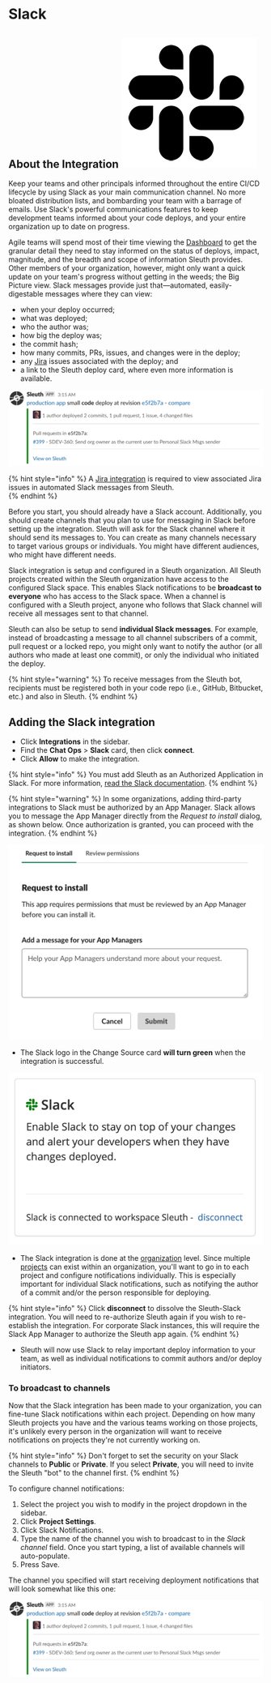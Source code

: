 # Slack

## About the Integration ![](../../.gitbook/assets/slack_mark_monochrome_black_sm.png) 

Keep your teams and other principals informed throughout the entire CI/CD lifecycle by using Slack as your main communication channel. No more bloated distribution lists, and bombarding your team with a barrage of emails. Use Slack's powerful communications features to keep development teams informed about your code deploys, and your entire organization up to date on progress.

Agile teams will spend most of their time viewing the [Dashboard](../../dashboard.md) to get the granular detail they need to stay informed on the status of deploys, impact, magnitude, and the breadth and scope of information Sleuth provides. Other members of your organization, however, might only want a quick update on your team's progress without getting in the weeds; the Big Picture view. Slack messages provide just that—automated, easily-digestable messages where they can view: 

* when your deploy occurred; 
* what was deployed; 
* who the author was;
* how big the deploy was; 
* the commit hash; 
* how many commits, PRs, issues, and changes were in the deploy; 
* any [Jira](../issue-trackers/jira.md) issues associated with the deploy; and
* a link to the Sleuth deploy card, where even more information is available.  

![Sleuth bot-generated Slack notification](../../.gitbook/assets/slack-channel-deploy-message_2.png)

{% hint style="info" %}
A [Jira integration](../issue-trackers/jira.md) is required to view associated Jira issues in automated Slack messages from Sleuth.  
{% endhint %}

Before you start, you should already have a Slack account. Additionally, you should create channels that you plan to use for messaging in Slack before setting up the integration. Sleuth will ask for the Slack channel where it should send its messages to. You can create as many channels necessary to target various groups or individuals. You might have different audiences, who might have different needs. 

Slack integration is setup and configured in a Sleuth organization. All Sleuth projects created within the Sleuth organization have access to the configured Slack space. This enables Slack notifications to be **broadcast to everyone** who has access to the Slack space. When a channel is configured with a Sleuth project, anyone who follows that Slack channel will receive all messages sent to that channel. 

Sleuth can also be setup to send **individual Slack messages**. For example, instead of broadcasting a message to all channel subscribers of a commit, pull request or a locked repo, you might only want to notify the author \(or all authors who made at least one commit\), or only the individual who initiated the deploy. 

{% hint style="warning" %}
To receive messages from the Sleuth bot, recipients must be registered both in your code repo \(i.e., GitHub, Bitbucket, etc.\) and also in Sleuth. 
{% endhint %}

## Adding the Slack integration

* Click **Integrations** in the sidebar.
* Find the **Chat Ops** &gt; **Slack** card, then click **connect**. 
* Click **Allow** to make the integration. 

{% hint style="info" %}
You must add Sleuth as an Authorized Application in Slack. For more information, [read the Slack documentation](https://api.slack.com).
{% endhint %}

{% hint style="warning" %}
In some organizations, adding third-party integrations to Slack must be authorized by an App Manager. Slack allows you to message the App Manager directly from the _Request to install_ dialog, as shown below. Once authorization is granted, you can proceed with the integration.
{% endhint %}

![Adding Slack third-party integrations might require your App Manager&apos;s approval.](../../.gitbook/assets/slack-request-to-install-screen%20%281%29.png)

* The Slack logo in the Change Source card **will turn green** when the integration is successful. 

![](../../.gitbook/assets/slack-integration-connected.png)

* The Slack integration is done at the [organization](../terminology.md#information-architecture-ia) level. Since multiple [projects](../../projects.md) can exist within an organization, you'll want to go in to each project and configure notifications individually. This is especially important for individual Slack notifications, such as notifying the author of a commit and/or the person responsible for deploying. 

{% hint style="info" %}
Click **disconnect** to dissolve the Sleuth-Slack integration. You will need to re-authorize Sleuth again if you wish to re-establish the integration. For corporate Slack instances, this will require the Slack App Manager to authorize the Sleuth app again. 
{% endhint %}

* Sleuth will now use Slack to relay important deploy information to your team, as well as individual notifications to commit authors and/or deploy initiators. 

### To broadcast to channels

Now that the Slack integration has been made to your organization, you can fine-tune Slack notifications within each project. Depending on how many Sleuth projects you have and the various teams working on those projects, it's unlikely every person in the organization will want to receive notifications on projects they're not currently working on. 

{% hint style="info" %}
Don't forget to set the security on your Slack channels to **Public** or **Private**. If you select **Private**, you will need to invite the Sleuth "bot" to the channel first. 
{% endhint %}

To configure channel notifications: 

1. Select the project you wish to modify in the project dropdown in the sidebar. 
2. Click **Project Settings**.
3. Click Slack Notifications. 
4. Type the name of the channel you wish to broadcast to in the _Slack channel_ field. Once you start typing, a list of available channels will auto-populate. 
5. Press Save. 

The channel you specified will start receiving deployment notifications that will look somewhat like this one: 

![A sample Slack notification alerting the selected channel that a deploy was just made.](../../.gitbook/assets/slack-channel-deploy-message_2.png)


